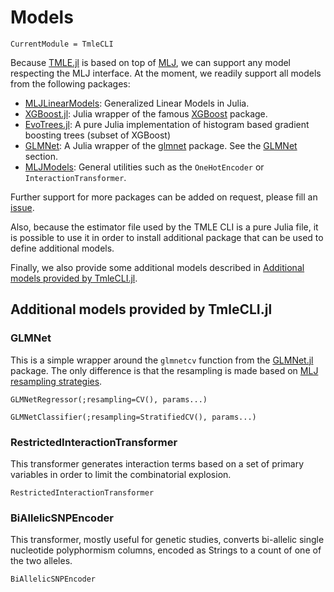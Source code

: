 # Models

```@meta
CurrentModule = TmleCLI
```

Because [TMLE.jl](https://targene.github.io/TMLE.jl/stable/) is based on top of [MLJ](https://alan-turing-institute.github.io/MLJ.jl/dev/), we can support any model respecting the MLJ interface. At the moment, we readily support all models from the following packages:

- [MLJLinearModels](https://juliaai.github.io/MLJLinearModels.jl/stable/): Generalized Linear Models in Julia.
- [XGBoost.jl](https://dmlc.github.io/XGBoost.jl/dev/): Julia wrapper of the famous [XGBoost](https://xgboost.readthedocs.io/en/stable/) package.
- [EvoTrees.jl](https://evovest.github.io/EvoTrees.jl/stable/): A pure Julia implementation of histogram based gradient boosting trees (subset of XGBoost)
- [GLMNet](https://github.com/JuliaStats/GLMNet.jl): A Julia wrapper of the [glmnet](https://glmnet.stanford.edu/articles/glmnet.html) package. See the [GLMNet](@ref) section.
- [MLJModels](https://github.com/JuliaAI/MLJModels.jl): General utilities such as the `OneHotEncoder` or `InteractionTransformer`.

Further support for more packages can be added on request, please fill an [issue](https://github.com/TARGENE/TmleCLI.jl/issues).

Also, because the estimator file used by the TMLE CLI is a pure Julia file, it is possible to use it in order to install additional package that can be used to define additional models.

Finally, we also provide some additional models described in [Additional models provided by TmleCLI.jl](@ref).

## Additional models provided by TmleCLI.jl

### GLMNet

This is a simple wrapper around the `glmnetcv` function from the [GLMNet.jl](https://github.com/JuliaStats/GLMNet.jl) package. The only difference is that the resampling is made based on [MLJ resampling strategies](https://alan-turing-institute.github.io/MLJ.jl/dev/evaluating_model_performance/#Built-in-resampling-strategies).

```@docs
GLMNetRegressor(;resampling=CV(), params...)
```

```@docs
GLMNetClassifier(;resampling=StratifiedCV(), params...)
```

### RestrictedInteractionTransformer

This transformer generates interaction terms based on a set of primary variables in order to limit the combinatorial explosion.

```@docs
RestrictedInteractionTransformer
```

### BiAllelicSNPEncoder

This transformer, mostly useful for genetic studies, converts bi-allelic single nucleotide polyphormism columns, encoded as Strings to a count of one of the two alleles.

```@docs
BiAllelicSNPEncoder
```
